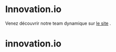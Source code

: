 # Innovation.io

Venez découvrir notre team dynamique sur [le site](https://www.google.com) .
# innovation.io
